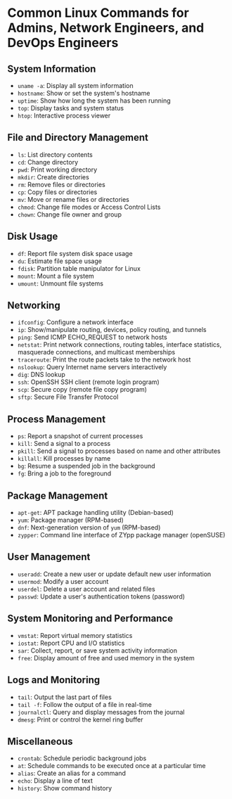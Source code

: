 # Common Linux Commands for Admins, Network Engineers, and DevOps Engineers

## System Information
- `uname -a`: Display all system information
- `hostname`: Show or set the system's hostname
- `uptime`: Show how long the system has been running
- `top`: Display tasks and system status
- `htop`: Interactive process viewer

## File and Directory Management
- `ls`: List directory contents
- `cd`: Change directory
- `pwd`: Print working directory
- `mkdir`: Create directories
- `rm`: Remove files or directories
- `cp`: Copy files or directories
- `mv`: Move or rename files or directories
- `chmod`: Change file modes or Access Control Lists
- `chown`: Change file owner and group

## Disk Usage
- `df`: Report file system disk space usage
- `du`: Estimate file space usage
- `fdisk`: Partition table manipulator for Linux
- `mount`: Mount a file system
- `umount`: Unmount file systems

## Networking
- `ifconfig`: Configure a network interface
- `ip`: Show/manipulate routing, devices, policy routing, and tunnels
- `ping`: Send ICMP ECHO_REQUEST to network hosts
- `netstat`: Print network connections, routing tables, interface statistics, masquerade connections, and multicast memberships
- `traceroute`: Print the route packets take to the network host
- `nslookup`: Query Internet name servers interactively
- `dig`: DNS lookup
- `ssh`: OpenSSH SSH client (remote login program)
- `scp`: Secure copy (remote file copy program)
- `sftp`: Secure File Transfer Protocol

## Process Management
- `ps`: Report a snapshot of current processes
- `kill`: Send a signal to a process
- `pkill`: Send a signal to processes based on name and other attributes
- `killall`: Kill processes by name
- `bg`: Resume a suspended job in the background
- `fg`: Bring a job to the foreground

## Package Management
- `apt-get`: APT package handling utility (Debian-based)
- `yum`: Package manager (RPM-based)
- `dnf`: Next-generation version of `yum` (RPM-based)
- `zypper`: Command line interface of ZYpp package manager (openSUSE)

## User Management
- `useradd`: Create a new user or update default new user information
- `usermod`: Modify a user account
- `userdel`: Delete a user account and related files
- `passwd`: Update a user's authentication tokens (password)

## System Monitoring and Performance
- `vmstat`: Report virtual memory statistics
- `iostat`: Report CPU and I/O statistics
- `sar`: Collect, report, or save system activity information
- `free`: Display amount of free and used memory in the system

## Logs and Monitoring
- `tail`: Output the last part of files
- `tail -f`: Follow the output of a file in real-time
- `journalctl`: Query and display messages from the journal
- `dmesg`: Print or control the kernel ring buffer

## Miscellaneous
- `crontab`: Schedule periodic background jobs
- `at`: Schedule commands to be executed once at a particular time
- `alias`: Create an alias for a command
- `echo`: Display a line of text
- `history`: Show command history
